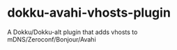 # dokku-avahi-vhosts-plugin
A Dokku/Dokku-alt plugin that adds vhosts to mDNS/Zeroconf/Bonjour/Avahi
